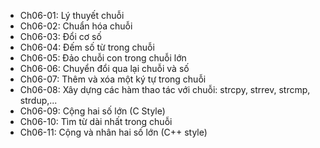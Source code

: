 - Ch06-01: Lý thuyết chuỗi 
- Ch06-02: Chuẩn hóa chuỗi
- Ch06-03: Đổi cơ số
- Ch06-04: Đếm số từ trong chuỗi
- Ch06-05: Đảo chuỗi con trong chuỗi lớn
- Ch06-06: Chuyển đổi qua lại chuỗi và số
- Ch06-07: Thêm và xóa một ký tự trong chuỗi
- Ch06-08: Xây dựng các hàm thao tác với chuỗi: strcpy, strrev, strcmp, strdup,...
- Ch06-09: Cộng hai số lớn (C Style)
- Ch06-10: Tìm từ dài nhất trong chuỗi
- Ch06-11: Cộng và nhân hai số lớn (C++ style)